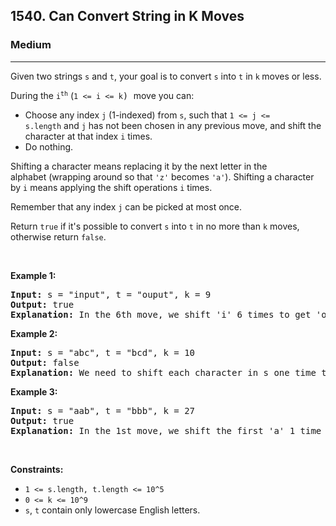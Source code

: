 <h2>1540. Can Convert String in K Moves</h2><h3>Medium</h3><hr><div><p>Given two strings&nbsp;<code>s</code>&nbsp;and&nbsp;<code>t</code>, your goal is to convert&nbsp;<code>s</code>&nbsp;into&nbsp;<code>t</code>&nbsp;in&nbsp;<code>k</code><strong>&nbsp;</strong>moves or less.</p>

<p>During the&nbsp;<code>i<sup>th</sup></code>&nbsp;(<font face="monospace"><code>1 &lt;= i &lt;= k</code>)&nbsp;</font>move you can:</p>

<ul>
	<li>Choose any index&nbsp;<code>j</code>&nbsp;(1-indexed) from&nbsp;<code>s</code>, such that&nbsp;<code>1 &lt;= j &lt;= s.length</code>&nbsp;and <code>j</code>&nbsp;has not been chosen in any previous move,&nbsp;and shift the character at that index&nbsp;<code>i</code>&nbsp;times.</li>
	<li>Do nothing.</li>
</ul>

<p>Shifting a character means replacing it by the next letter in the alphabet&nbsp;(wrapping around so that&nbsp;<code>'z'</code>&nbsp;becomes&nbsp;<code>'a'</code>). Shifting a character by&nbsp;<code>i</code>&nbsp;means applying the shift operations&nbsp;<code>i</code>&nbsp;times.</p>

<p>Remember that any index&nbsp;<code>j</code>&nbsp;can be picked at most once.</p>

<p>Return&nbsp;<code>true</code>&nbsp;if it's possible to convert&nbsp;<code>s</code>&nbsp;into&nbsp;<code>t</code>&nbsp;in no more than&nbsp;<code>k</code>&nbsp;moves, otherwise return&nbsp;<code>false</code>.</p>

<p>&nbsp;</p>
<p><strong>Example 1:</strong></p>

<pre><strong>Input:</strong> s = "input", t = "ouput", k = 9
<strong>Output:</strong> true
<b>Explanation: </b>In the 6th move, we shift 'i' 6 times to get 'o'. And in the 7th move we shift 'n' to get 'u'.
</pre>

<p><strong>Example 2:</strong></p>

<pre><strong>Input:</strong> s = "abc", t = "bcd", k = 10
<strong>Output:</strong> false
<strong>Explanation: </strong>We need to shift each character in s one time to convert it into t. We can shift 'a' to 'b' during the 1st move. However, there is no way to shift the other characters in the remaining moves to obtain t from s.
</pre>

<p><strong>Example 3:</strong></p>

<pre><strong>Input:</strong> s = "aab", t = "bbb", k = 27
<strong>Output:</strong> true
<b>Explanation: </b>In the 1st move, we shift the first 'a' 1 time to get 'b'. In the 27th move, we shift the second 'a' 27 times to get 'b'.
</pre>

<p>&nbsp;</p>
<p><strong>Constraints:</strong></p>

<ul>
	<li><code>1 &lt;= s.length, t.length &lt;= 10^5</code></li>
	<li><code>0 &lt;= k &lt;= 10^9</code></li>
	<li><code>s</code>, <code>t</code> contain&nbsp;only lowercase English letters.</li>
</ul>
</div>